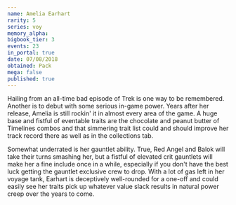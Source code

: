 ```yaml
---
name: Amelia Earhart
rarity: 5
series: voy
memory_alpha:
bigbook_tier: 3
events: 23
in_portal: true
date: 07/08/2018
obtained: Pack
mega: false
published: true
---
```


Hailing from an all-time bad episode of Trek is one way to be remembered. Another is to debut with some serious in-game power. Years after her release, Amelia is still rockin' it in almost every area of the game. A huge base and fistful of eventable traits are the chocolate and peanut butter of Timelines combos and that simmering trait list could and should improve her track record there as well as in the collections tab.

Somewhat underrated is her gauntlet ability. True, Red Angel and Balok will take their turns smashing her, but a fistful of elevated crit gauntlets will make her a fine include once in a while, especially if you don't have the best luck getting the gauntlet exclusive crew to drop. With a lot of gas left in her voyage tank, Earhart is deceptively well-rounded for a one-off and could easily see her traits pick up whatever value slack results in natural power creep over the years to come.
